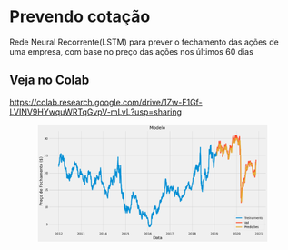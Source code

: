 # Prevendo cotação
Rede Neural Recorrente(LSTM) para prever o fechamento das ações de uma empresa, com base no preço das ações nos últimos 60 dias

## Veja no Colab 

https://colab.research.google.com/drive/1Zw-F1Gf-LVINV9HYwquWRTqGvpV-mLvL?usp=sharing

<p align="center">
  <img src="./cotacao.png" alt="cotacao" width="80%">
</p>


